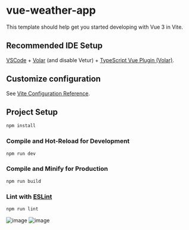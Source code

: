 # vue-weather-app

This template should help get you started developing with Vue 3 in Vite.

## Recommended IDE Setup

[VSCode](https://code.visualstudio.com/) + [Volar](https://marketplace.visualstudio.com/items?itemName=Vue.volar) (and disable Vetur) + [TypeScript Vue Plugin (Volar)](https://marketplace.visualstudio.com/items?itemName=Vue.vscode-typescript-vue-plugin).

## Customize configuration

See [Vite Configuration Reference](https://vitejs.dev/config/).

## Project Setup

```sh
npm install
```

### Compile and Hot-Reload for Development

```sh
npm run dev
```

### Compile and Minify for Production

```sh
npm run build
```

### Lint with [ESLint](https://eslint.org/)

```sh
npm run lint
```
![image](https://user-images.githubusercontent.com/65158724/208581593-897f3ff7-1cc3-45be-9f1f-fb1d9f8c3b14.png)
![image](https://user-images.githubusercontent.com/65158724/208581650-dfc64132-e3fc-4513-a72f-61efcda054b5.png)

